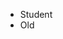 - Student
- Old

<!---
aadljdev/aadljdev is a ✨ special ✨ repository because its `README.md` (this file) appears on your GitHub profile.
You can click the Preview link to take a look at your changes.
--->
